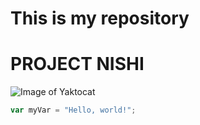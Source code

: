 # This is my repository
# PROJECT NISHI

![Image of Yaktocat](https://octodex.github.com/images/yaktocat.png)

``` javascript
var myVar = "Hello, world!";
```
